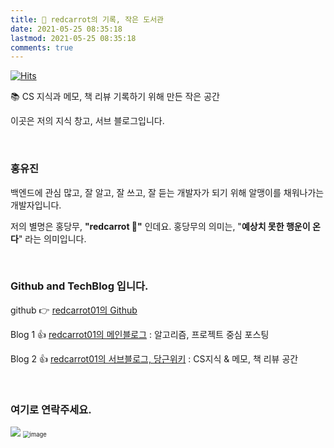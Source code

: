 ```yaml
---
title: 🥕 redcarrot의 기록, 작은 도서관
date: 2021-05-25 08:35:18
lastmod: 2021-05-25 08:35:18
comments: true
---
```

[![Hits](https://hits.seeyoufarm.com/api/count/incr/badge.svg?url=https%3A%2F%2Fredcarrot01.github.io&count_bg=%2379C83D&title_bg=%23555555&icon=&icon_color=%23E7E7E7&title=hits&edge_flat=false)](https://hits.seeyoufarm.com)



📚 CS 지식과 메모, 책 리뷰 기록하기 위해 만든 작은 공간 

이곳은 저의 지식 창고,  서브 블로그입니다. 

<Br>

### 홍유진 



백엔드에 관심 많고, 잘 알고, 잘 쓰고, 잘 듣는 개발자가 되기 위해 알맹이를 채워나가는 개발자입니다.

저의 별명은 홍당무, **"redcarrot 🥕"** 인데요.
홍당무의 의미는,  "**예상치 못한 행운이 온다**" 라는 의미입니다.

<br>

### Github and TechBlog  입니다.  



github 👉 [redcarrot01의 Github](https://github.com/redcarrot01)

Blog 1 👍 [redcarrot01의 메인블로그](https://velog.io/@redcarrot01) : 알고리즘, 프로젝트 중심 포스팅


Blog 2 👍 [redcarrot01의 서브블로그,  당근위키](https://redcarrot01.github.io/) : CS지식 & 메모, 책 리뷰 공간

  <br>

### 여기로 연락주세요.

<a href="mailto:redccc9010@gmail.com">
<img src="https://img.shields.io/badge/Gmail-d14836?style=flat-square&logo=Gmail&logoColor=white&link=redcarrot01@gmail.com"/></a> 



<img src="https://user-images.githubusercontent.com/38436013/119602285-c9953b80-be25-11eb-88a5-c263008de6a0.png" alt="image" style="zoom: 67%;" />
